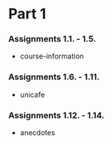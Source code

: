 # Part 1

### Assignments 1.1. - 1.5.
* course-information

### Assignments 1.6. - 1.11.
* unicafe

### Assignments 1.12. - 1.14.
* anecdotes